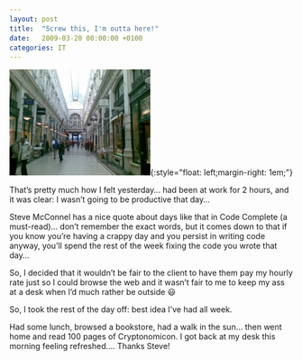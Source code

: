 ```yaml
---
layout: post
title:  "Screw this, I'm outta here!"
date:   2009-03-20 00:00:00 +0100
categories: IT
---
```

![De Passage](/assets/images/passage.jpg){:style="float: left;margin-right: 1em;"}

That’s pretty much how I felt yesterday… had been at work for 2 hours, and it was clear: I wasn’t going to be productive that day…

Steve McConnel has a nice quote about days like that in Code Complete (a must-read)… don’t remember the exact words, but it comes down to that if you know you’re having a crappy day and you persist in writing code anyway, you’ll spend the rest of the week fixing the code you wrote that day…

So, I decided that it wouldn’t be fair to the client to have them pay my hourly rate just so I could browse the web and it wasn’t fair to me to keep my ass at a desk when I’d much rather be outside 😃

So, I took the rest of the day off: best idea I’ve had all week.

Had some lunch, browsed a bookstore, had a walk in the sun… then went home and read 100 pages of Cryptonomicon. I got back at my desk this morning feeling refreshed…. Thanks Steve!
